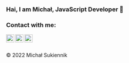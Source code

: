 ### Hai, I am Michał, JavaScript Developer 👋 

### Contact with me:

[<img align="left" alt="codeSTACKr | Twitter" width="22px" src="https://cdn.jsdelivr.net/npm/simple-icons@v3/icons/twitter.svg" />][twitter]
[<img align="left" alt="codeSTACKr | LinkedIn" width="22px" src="https://cdn.jsdelivr.net/npm/simple-icons@v3/icons/linkedin.svg" />][linkedin]
[<img align="left" alt="codeSTACKr | WhatsApp" width="22px" src="https://cdn.jsdelivr.net/npm/simple-icons@v3/icons/microsoftoutlook.svg" />][whatsapp]


<br />
<br />

[twitter]: https://twitter.com/sukiennikmichal
[linkedin]: https://www.linkedin.com/in/micha%C5%82-sukiennik-108a2b225/
[whatsapp]: mailto:m_sukiennik@outlook.com
© 2022 Michał Sukiennik
